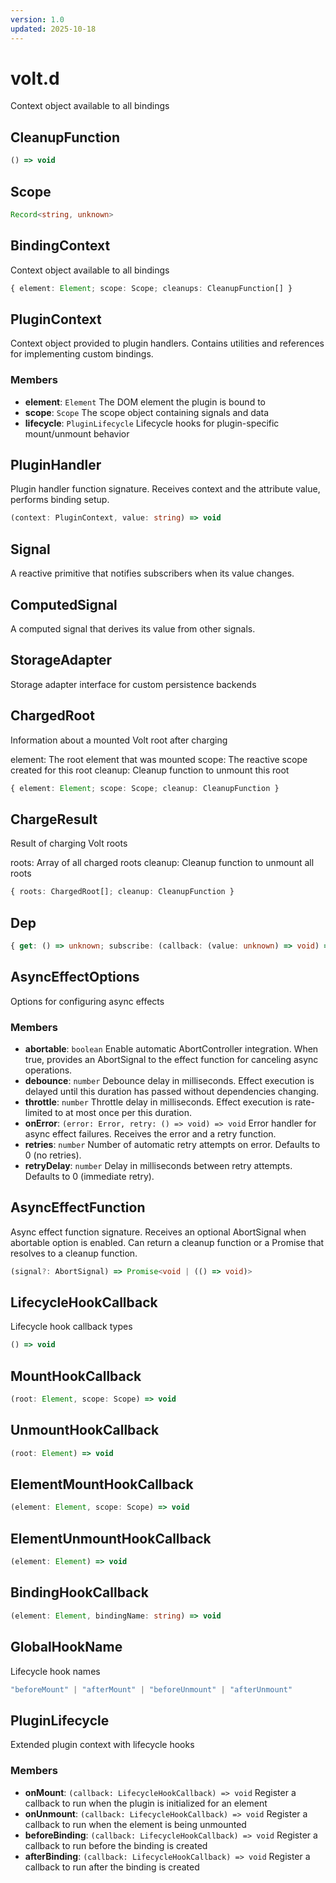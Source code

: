 ```yaml
---
version: 1.0
updated: 2025-10-18
---
```


# volt.d

Context object available to all bindings

## CleanupFunction

```typescript
() => void
```

## Scope

```typescript
Record<string, unknown>
```

## BindingContext

Context object available to all bindings

```typescript
{ element: Element; scope: Scope; cleanups: CleanupFunction[] }
```

## PluginContext

Context object provided to plugin handlers.
Contains utilities and references for implementing custom bindings.

### Members

- **element**: `Element`
  The DOM element the plugin is bound to
- **scope**: `Scope`
  The scope object containing signals and data
- **lifecycle**: `PluginLifecycle`
  Lifecycle hooks for plugin-specific mount/unmount behavior

## PluginHandler

Plugin handler function signature.
Receives context and the attribute value, performs binding setup.

```typescript
(context: PluginContext, value: string) => void
```

## Signal

A reactive primitive that notifies subscribers when its value changes.

## ComputedSignal

A computed signal that derives its value from other signals.

## StorageAdapter

Storage adapter interface for custom persistence backends

## ChargedRoot

Information about a mounted Volt root after charging

element: The root element that was mounted
scope: The reactive scope created for this root
cleanup: Cleanup function to unmount this root

```typescript
{ element: Element; scope: Scope; cleanup: CleanupFunction }
```

## ChargeResult

Result of charging Volt roots

roots: Array of all charged roots
cleanup: Cleanup function to unmount all roots

```typescript
{ roots: ChargedRoot[]; cleanup: CleanupFunction }
```

## Dep

```typescript
{ get: () => unknown; subscribe: (callback: (value: unknown) => void) => () => void }
```

## AsyncEffectOptions

Options for configuring async effects

### Members

- **abortable**: `boolean`
  Enable automatic AbortController integration.
When true, provides an AbortSignal to the effect function for canceling async operations.
- **debounce**: `number`
  Debounce delay in milliseconds.
Effect execution is delayed until this duration has passed without dependencies changing.
- **throttle**: `number`
  Throttle delay in milliseconds.
Effect execution is rate-limited to at most once per this duration.
- **onError**: `(error: Error, retry: () => void) => void`
  Error handler for async effect failures.
Receives the error and a retry function.
- **retries**: `number`
  Number of automatic retry attempts on error.
Defaults to 0 (no retries).
- **retryDelay**: `number`
  Delay in milliseconds between retry attempts.
Defaults to 0 (immediate retry).

## AsyncEffectFunction

Async effect function signature.
Receives an optional AbortSignal when abortable option is enabled.
Can return a cleanup function or a Promise that resolves to a cleanup function.

```typescript
(signal?: AbortSignal) => Promise<void | (() => void)>
```

## LifecycleHookCallback

Lifecycle hook callback types

```typescript
() => void
```

## MountHookCallback

```typescript
(root: Element, scope: Scope) => void
```

## UnmountHookCallback

```typescript
(root: Element) => void
```

## ElementMountHookCallback

```typescript
(element: Element, scope: Scope) => void
```

## ElementUnmountHookCallback

```typescript
(element: Element) => void
```

## BindingHookCallback

```typescript
(element: Element, bindingName: string) => void
```

## GlobalHookName

Lifecycle hook names

```typescript
"beforeMount" | "afterMount" | "beforeUnmount" | "afterUnmount"
```

## PluginLifecycle

Extended plugin context with lifecycle hooks

### Members

- **onMount**: `(callback: LifecycleHookCallback) => void`
  Register a callback to run when the plugin is initialized for an element
- **onUnmount**: `(callback: LifecycleHookCallback) => void`
  Register a callback to run when the element is being unmounted
- **beforeBinding**: `(callback: LifecycleHookCallback) => void`
  Register a callback to run before the binding is created
- **afterBinding**: `(callback: LifecycleHookCallback) => void`
  Register a callback to run after the binding is created
